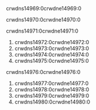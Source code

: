 crwdns14969:0crwdne14969:0

crwdns14970:0crwdne14970:0

crwdns14971:0crwdne14971:0

1. crwdns14972:0crwdne14972:0
2. crwdns14973:0crwdne14973:0
3. crwdns14974:0crwdne14974:0
4. crwdns14975:0crwdne14975:0

crwdns14976:0crwdne14976:0

1. crwdns14977:0crwdne14977:0
2. crwdns14978:0crwdne14978:0
3. crwdns14979:0crwdne14979:0
4. crwdns14980:0crwdne14980:0